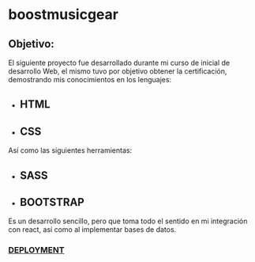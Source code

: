 # boostmusicgear


## Objetivo:

El siguiente proyecto fue desarrollado durante mi curso de inicial de desarrollo Web, el mismo tuvo por objetivo obtener la certificación, demostrando mis conocimientos en los lenguajes:

- ## HTML
- ## CSS

Así como las siguientes herramientas:

- ## SASS
- ## BOOTSTRAP


Es un desarrollo sencillo, pero que toma todo el sentido en mi integración con react, así como al implementar bases de datos. 

### [DEPLOYMENT](https://shadowmataj.github.io/web-design/)
